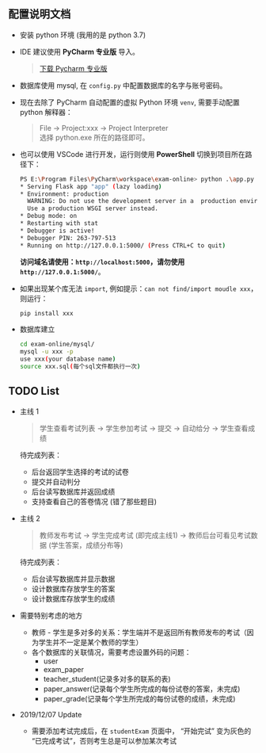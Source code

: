 ## 配置说明文档
+ 安装 python 环境 (我用的是 python 3.7)
+ IDE 建议使用 **PyCharm 专业版** 导入。
  > [下载 Pycharm 专业版](https://www.jetbrains.com/pycharm/download/#section=windows)
+ 数据库使用 mysql, 在 `config.py` 中配置数据库的名字与账号密码。

+ 现在去除了 PyCharm 自动配置的虚拟 Python 环境 `venv`, 需要手动配置 python 解释器：
  > File -> Project:xxx -> Project Interpreter   
  > 选择 python.exe 所在的路径即可。


+ 也可以使用 VSCode 进行开发，运行则使用 **PowerShell** 切换到项目所在路径下：
  ```bash
  PS E:\Program Files\PyCharm\workspace\exam-online> python .\app.py
  * Serving Flask app "app" (lazy loading)
  * Environment: production
    WARNING: Do not use the development server in a  production environment.
    Use a production WSGI server instead.
  * Debug mode: on
  * Restarting with stat
  * Debugger is active!
  * Debugger PIN: 263-797-513
  * Running on http://127.0.0.1:5000/ (Press CTRL+C to quit)
  ```
  **访问域名请使用：`http://localhost:5000`，请勿使用 `http://127.0.0.1:5000/`**。

+ 如果出现某个库无法 `import`, 例如提示：`can not find/import moudle xxx`，则运行：
  ```bash
  pip install xxx
  ```

+ 数据库建立
  ```bash
  cd exam-online/mysql/
  mysql -u xxx -p
  use xxx(your database name)
  source xxx.sql(每个sql文件都执行一次)
  ```


## TODO List
- 主线 1
  > 学生查看考试列表 -> 学生参加考试 -> 提交 -> 自动给分 -> 学生查看成绩

  待完成列表：
  - 后台返回学生选择的考试的试卷
  - 提交并自动判分 
  - 后台读写数据库并返回成绩
  - 支持查看自己的答卷情况 (错了那些题目)

- 主线 2 
  > 教师发布考试 -> 学生完成考试 (即完成主线1) -> 教师后台可看见考试数据 (学生答案，成绩分布等)
  
  待完成列表：
  - 后台读写数据库并显示数据
  - 设计数据库存放学生的答案
  - 设计数据库存放学生的成绩

+ 需要特别考虑的地方
  - 教师 - 学生是多对多的关系：学生端并不是返回所有教师发布的考试（因为学生并不一定是某个教师的学生）
  - 各个数据库的关联情况，需要考虑设置外码的问题：
    - user
    - exam_paper
    - teacher_student(记录多对多的联系的表)
    - paper_answer(记录每个学生所完成的每份试卷的答案，未完成)
    - paper_grade(记录每个学生所完成的每份试卷的成绩，未完成)

+ 2019/12/07 Update
  - 需要添加考试完成后，在 `studentExam` 页面中， “开始完试” 变为灰色的 “已完成考试”，否则考生总是可以参加某次考试